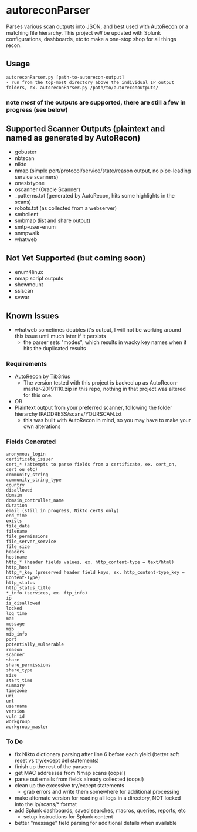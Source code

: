 # autoreconParser
Parses various scan outputs into JSON, and best used with [AutoRecon](https://github.com/Tib3rius/AutoRecon) or a matching file hierarchy.  This project *will* be updated with Splunk configurations, dashboards, etc to make a one-stop shop for all things recon.

## Usage
```
autoreconParser.py [path-to-autorecon-output]
- run from the top-most directory above the individual IP output folders, ex. autoreconParser.py /path/to/autoreconoutputs/
```

### note *most* of the outputs are supported, there are still a few in progress (see below)
## Supported Scanner Outputs (plaintext and named as generated by AutoRecon)
- gobuster
- nbtscan
- nikto
- nmap (simple port/protocol/service/state/reason output, no pipe-leading service scanners)
- onesixtyone
- oscanner (Oracle Scanner)
- _patterns.txt (generated by AutoRecon, hits some highlights in the scans)
- robots.txt (as collected from a webserver)
- smbclient
- smbmap (list and share output)
- smtp-user-enum
- snmpwalk
- whatweb

## Not Yet Supported (but coming soon)
- enum4linux
- nmap script outputs
- showmount
- sslscan
- svwar

## Known Issues
- whatweb sometimes doubles it's output, I will not be working around this issue until much later if it persists
	- the parser sets "modes", which results in wacky key names when it hits the duplicated results

### Requirements
- [AutoRecon](https://github.com/Tib3rius/AutoRecon) by [Tib3rius](https://github.com/Tib3rius/)
  - The version tested with this project is backed up as AutoRecon-master-20191110.zip in this repo, nothing in that project was altered for this one.
- OR
- Plaintext output from your preferred scanner, following the folder hierarchy IPADDRESS/scans/YOURSCAN.txt
	- this was built with AutoRecon in mind, so you may have to make your own alterations

### Fields Generated
```
anonymous_login
certificate_issuer
cert_* (attempts to parse fields from a certificate, ex. cert_cn, cert_ou etc)
community_string
community_string_type
country
disallowed
domain
domain_controller_name
duration
email (still in progress, Nikto certs only)
end_time
exists
file_date
filename
file_permissions
file_server_service
file_size
headers
hostname
http_* (header fields values, ex. http_content-type = text/html)
http_host
http_*_key (preserved header field keys, ex. http_content-type_key = Content-Type)
http_status
http_status_title
*_info (services, ex. ftp_info)
ip
is_disallowed
locked
log_time
mac
message
mib
mib_info  
port
potentially_vulnerable
reason
scanner
share
share_permissions
share_type
size
start_time
summary
timezone
uri
url
username
version
vuln_id
workgroup
workgroup_master
```

### To Do
- fix Nikto dictionary parsing after line 6 before each yield (better soft reset vs try/except del statements)
- finish up the rest of the parsers
- get MAC addresses from Nmap scans (oops!)
- parse out emails from fields already collected (oops!)
- clean up the excessive try/except statements
	- grab errors and write them somewhere for additional processing
- make alternate version for reading all logs in a directory, NOT locked into the ip/scans/* format
- add Splunk dashboards, saved searches, macros, queries, reports, etc
	- setup instructions for Splunk content
- better "message" field parsing for additional details when available
